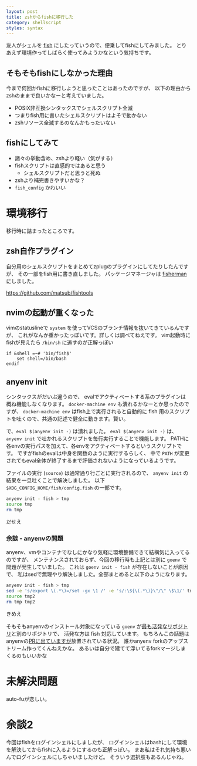 ```yaml
---
layout: post
title: zshからfishに移行した
category: shellscript
styles: syntax
---
```


友人がシェルを [fish] にしたっていうので、便乗してfishにしてみました。
とりあえず環境作ってしばらく使ってみようかなという気持ちです。

## そもそもfishにしなかった理由

今まで何回かfishに移行しようと思ったことはあったのですが、
以下の理由からzshのままで良いかなーと考えていました。

- POSIX非互換シンタックスでシェルスクリプト全滅
- つまりfish用に書いたシェルスクリプトはよそで動かない
- zshリソース全滅するのなんかもったいない

## fishにしてみて

- 諸々の挙動含め、zshより軽い（気がする）
- fishスクリプトは直感的ではあると思う
    - シェルスクリプトだと思うと死ぬ
- zshより補完書きやすいかな？
- `fish_config` かわいい


# 環境移行
移行時に詰まったところです。

## zsh自作プラグイン
自分用のシェルスクリプトをまとめてzplugのプラグインにしてたりしたんですが、
その一部をfish用に書き直しました。
パッケージマネージャは [fisherman] にしました。

https://github.com/matsub/fishtools

## nvimの起動が重くなった
vimのstatuslineで `system` を使ってVCSのブランチ情報を抜いてきているんですが、
これがなんか重かったっぽいです。詳しくは調べてねえです。
vim起動時にfishが見えたら `/bin/sh` に逃すのが正解っぽい

```vim
if &shell =~# 'bin/fish$'
    set shell=/bin/bash
endif
```

## anyenv init
シンタックスがだいぶ違うので、
evalでアクティベートする系のプラグインは概ね機能しなくなります。
`docker-machine env` も潰れるかなーとか思ったのですが、
`docker-machine env` はfish上で実行されると自動的に
fish 用のスクリプトを吐くので、共通の記述で健全に動きます。賢い。

で、`eval $(anyenv init -)` は潰れました。
`eval $(anyenv init -)` は、
`anyenv init` で吐かれるスクリプトを毎行実行することで機能します。
PATHに各envの実行パスを加えて、各envをアクティベートするというスクリプトです。
ですがfishのevalは中身を関数のように実行するらしく、
中で `PATH` が変更されてもeval全体が終了するまで評価されないようになっているようです。

ファイルの実行 (`source`) は通常通り行ごとに実行されるので、
`anyenv init` の結果を一旦吐くことで解決しました。
以下 `$XDG_CONFIG_HOME/fish/config.fish` の一部です。

```sh
anyenv init - fish > tmp
source tmp
rm tmp
```

だせえ

### 余談 - anyenvの問題
anyenv、vmやコンテナでなしにかなり気軽に環境整備できて結構気に入ってるのですが、
メンテナンスされておらず、今回の移行時も上記とは別に `goenv` で問題が発生していました。
これは `goenv init - fish` が存在しないことが原因で、
私はsedで無理やり解決しました。全部まとめると以下のようになります。

```sh
anyenv init - fish > tmp
sed -e 's/export \(.*\)=/set -gx \1 /' -e 's/:\${\(.*\)}\"/\" \$\1/' tmp >tmp2
source tmp2
rm tmp tmp2
```

きめえ

そもそもanyenvのインストール対象になっている `goenv`
が[最も活発なリポジトリ](https://github.com/syndbg/goenv)と別のリポジトリで、
活発な方は fish 対応しています。
もちろんこの話題はanyenvの[PRに出ていますが](https://github.com/riywo/anyenv/issues/49)放置されている状況。
誰かanyenv forkのアップストリーム作ってくんねえかな。
あるいは自分で建てて浮いてるforkマージしまくるのもいいかな


# 未解決問題
auto-fuが恋しい。

# 余談2
今回はfishをログインシェルにしましたが、
ログインシェルはbashにして環境を解決してからfishに入るようにするのも正解っぽい。
まあ私はそれ気持ち悪いんでログインシェルにしちゃいましたけど。
そういう選択肢もあるんじゃね。

[fish]: https://fishshell.com/
[fisherman]: https://github.com/fisherman/fisherman

